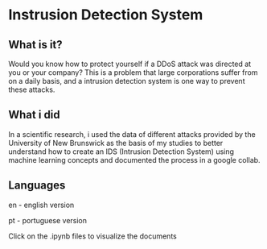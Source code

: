 # Instrusion Detection System

## What is it?

Would you know how to protect yourself if a DDoS attack was directed at you or your company? This is a problem that large corporations suffer from on a daily basis, and a intrusion detection system is one way to prevent these attacks.

## What i did

In a scientific research, i used the data of different attacks provided by the University of New Brunswick as the basis of my studies to better understand how to create an IDS (Intrusion Detection System) using machine learning concepts and documented the process in a google collab.

## Languages
en - english version

pt - portuguese version

Click on the .ipynb files to visualize the documents
